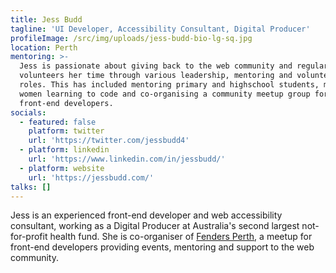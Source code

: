 ```yaml
---
title: Jess Budd
tagline: 'UI Developer, Accessibility Consultant, Digital Producer'
profileImage: /src/img/uploads/jess-budd-bio-lg-sq.jpg
location: Perth
mentoring: >-
  Jess is passionate about giving back to the web community and regularly
  volunteers her time through various leadership, mentoring and volunteering
  roles. This has included mentoring primary and highschool students, mentoring
  women learning to code and co-organising a community meetup group for
  front-end developers.
socials:
  - featured: false
    platform: twitter
    url: 'https://twitter.com/jessbudd4'
  - platform: linkedin
    url: 'https://www.linkedin.com/in/jessbudd/'
  - platform: website
    url: 'https://jessbudd.com/'
talks: []
---
```

Jess is an experienced front-end developer and web accessibility consultant, working as a Digital Producer at Australia's second largest not-for-profit health fund. She is co-organiser of [Fenders Perth](https://fenders.co/), a meetup for front-end developers providing events, mentoring and support to the web community.
